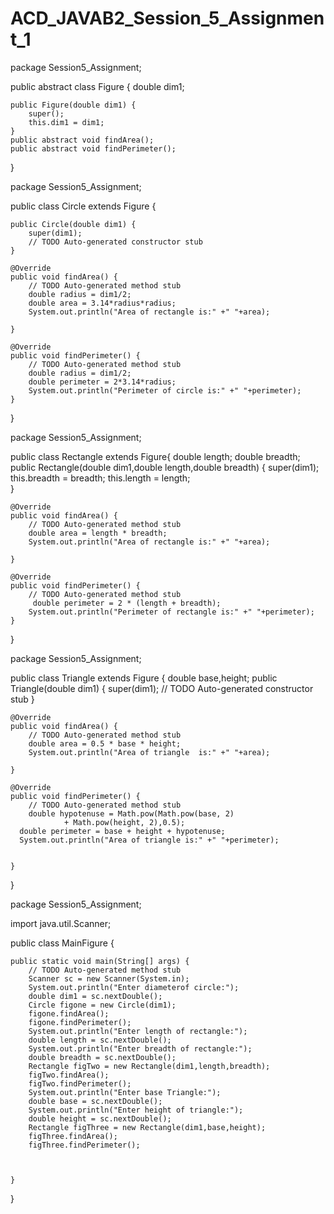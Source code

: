 # ACD_JAVAB2_Session_5_Assignment_1
package Session5_Assignment;

public  abstract class Figure {
	double dim1;

	public Figure(double dim1) {
		super();
		this.dim1 = dim1;
	}
	public abstract void findArea();
	public abstract void findPerimeter();
}

package Session5_Assignment;

public class Circle extends Figure {
          
	public Circle(double dim1) {
		super(dim1);
		// TODO Auto-generated constructor stub
	}

	@Override
	public void findArea() {
		// TODO Auto-generated method stub
	    double radius = dim1/2;
	    double area = 3.14*radius*radius;
	    System.out.println("Area of rectangle is:" +" "+area);
		
	}
		
	@Override
	public void findPerimeter() {
		// TODO Auto-generated method stub
		double radius = dim1/2;
		double perimeter = 2*3.14*radius;
		System.out.println("Perimeter of circle is:" +" "+perimeter);
	}

}

package Session5_Assignment;

public class Rectangle extends Figure{
	double length;
    double breadth;
    public Rectangle(double dim1,double length,double breadth) {
		super(dim1);
		this.breadth = breadth;
		this.length = length;		
	}

	@Override
	public void findArea() {
		// TODO Auto-generated method stub
		double area = length * breadth;
		System.out.println("Area of rectangle is:" +" "+area);
		
	}

	@Override
	public void findPerimeter() {
		// TODO Auto-generated method stub
		 double perimeter = 2 * (length + breadth);
		System.out.println("Perimeter of rectangle is:" +" "+perimeter);
	}

}

package Session5_Assignment;

public class Triangle extends Figure {
   double base,height;
	public Triangle(double dim1) {
		super(dim1);
		// TODO Auto-generated constructor stub
	}

	@Override
	public void findArea() {
		// TODO Auto-generated method stub
		double area = 0.5 * base * height;		
		System.out.println("Area of triangle  is:" +" "+area);
		
	}

	@Override
	public void findPerimeter() {
		// TODO Auto-generated method stub
		double hypotenuse = Math.pow(Math.pow(base, 2) 
				+ Math.pow(height, 2),0.5);
	  double perimeter = base + height + hypotenuse;
	  System.out.println("Area of triangle is:" +" "+perimeter);
		
		
	}

}

package Session5_Assignment;

import java.util.Scanner;

public class MainFigure {

	public static void main(String[] args) {
		// TODO Auto-generated method stub
		Scanner sc = new Scanner(System.in);		
		System.out.println("Enter diameterof circle:");
		double dim1 = sc.nextDouble();
		Circle figone = new Circle(dim1);
		figone.findArea();
		figone.findPerimeter();
		System.out.println("Enter length of rectangle:");
		double length = sc.nextDouble();
		System.out.println("Enter breadth of rectangle:");
		double breadth = sc.nextDouble();
		Rectangle figTwo = new Rectangle(dim1,length,breadth);
		figTwo.findArea();
		figTwo.findPerimeter();
		System.out.println("Enter base Triangle:");
		double base = sc.nextDouble();
		System.out.println("Enter height of triangle:");
		double height = sc.nextDouble();
		Rectangle figThree = new Rectangle(dim1,base,height);
		figThree.findArea();
		figThree.findPerimeter();
				
			

	}

}


